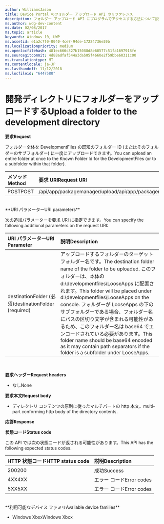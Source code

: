 ```yaml
---
author: WilliamsJason
title: Device Portal のフォルダー アップロード API のリファレンス
description: フォルダー アップロード API にプログラムでアクセスする方法について説明します。
ms.author: wdg-dev-content
ms.date: 02/08/2017
ms.topic: article
keywords: Windows 10, UWP
ms.assetid: e1a2c7f0-0040-4ce7-94de-17224736e20b
ms.localizationpriority: medium
ms.openlocfilehash: 481ec666c327b15088d8e60577c51fa1697918fe
ms.sourcegitcommit: 4d88adfaf544a3dab05f4660e2f59bbe60311c00
ms.translationtype: MT
ms.contentlocale: ja-JP
ms.lasthandoff: 11/12/2018
ms.locfileid: "6447580"
---
```

# <a name="upload-a-folder-to-the-development-directory"></a><span data-ttu-id="6fef4-104">開発ディレクトリにフォルダーをアップロードする</span><span class="sxs-lookup"><span data-stu-id="6fef4-104">Upload a folder to the development directory</span></span>

**<span data-ttu-id="6fef4-105">要求</span><span class="sxs-lookup"><span data-stu-id="6fef4-105">Request</span></span>**

<span data-ttu-id="6fef4-106">フォルダー全体を DevelopmentFiles の既知のフォルダー ID (またはそのフォルダーのサブフォルダー) に一度にアップロードできます。</span><span class="sxs-lookup"><span data-stu-id="6fef4-106">You can upload an entire folder at once to the Known Folder Id for the DevelopmentFiles (or to a subfolder within that folder).</span></span>

<span data-ttu-id="6fef4-107">メソッド</span><span class="sxs-lookup"><span data-stu-id="6fef4-107">Method</span></span>      | <span data-ttu-id="6fef4-108">要求 URI</span><span class="sxs-lookup"><span data-stu-id="6fef4-108">Request URI</span></span>
:------     | :------
<span data-ttu-id="6fef4-109">POST</span><span class="sxs-lookup"><span data-stu-id="6fef4-109">POST</span></span> | <span data-ttu-id="6fef4-110">/api/app/packagemanager/upload</span><span class="sxs-lookup"><span data-stu-id="6fef4-110">/api/app/packagemanager/upload</span></span> 
<br />
**<span data-ttu-id="6fef4-111">URI パラメーター</span><span class="sxs-lookup"><span data-stu-id="6fef4-111">URI parameters</span></span>**

<span data-ttu-id="6fef4-112">次の追加パラメーターを要求 URI に指定できます。</span><span class="sxs-lookup"><span data-stu-id="6fef4-112">You can specify the following additional parameters on the request URI:</span></span>

<span data-ttu-id="6fef4-113">URI パラメーター</span><span class="sxs-lookup"><span data-stu-id="6fef4-113">URI Parameter</span></span>      | <span data-ttu-id="6fef4-114">説明</span><span class="sxs-lookup"><span data-stu-id="6fef4-114">Description</span></span>
:------     | :-----
<span data-ttu-id="6fef4-115">destinationFolder (必須)</span><span class="sxs-lookup"><span data-stu-id="6fef4-115">destinationFolder  (required)</span></span> | <span data-ttu-id="6fef4-116">アップロードするフォルダーのターゲット フォルダー名です。</span><span class="sxs-lookup"><span data-stu-id="6fef4-116">The destination folder name of the folder to be uploaded.</span></span> <span data-ttu-id="6fef4-117">このフォルダーは、本体の d:\developmentfiles\LooseApps に配置されます。</span><span class="sxs-lookup"><span data-stu-id="6fef4-117">This folder will be placed under d:\developmentfiles\LooseApps on the console.</span></span> <span data-ttu-id="6fef4-118">フォルダーが LooseApps の下のサブフォルダーである場合、フォルダー名にパスの区切り文字が含まれる可能性があるため、このフォルダー名は base64 でエンコードされている必要があります。</span><span class="sxs-lookup"><span data-stu-id="6fef4-118">This folder name should be base64 encoded as it may contain path separators if the folder is a subfolder under LooseApps.</span></span>
<br />

**<span data-ttu-id="6fef4-119">要求ヘッダー</span><span class="sxs-lookup"><span data-stu-id="6fef4-119">Request headers</span></span>**

- <span data-ttu-id="6fef4-120">なし</span><span class="sxs-lookup"><span data-stu-id="6fef4-120">None</span></span>

**<span data-ttu-id="6fef4-121">要求本文</span><span class="sxs-lookup"><span data-stu-id="6fef4-121">Request body</span></span>**

- <span data-ttu-id="6fef4-122">ディレクトリ コンテンツの原則に従ったマルチパートの http 本文。</span><span class="sxs-lookup"><span data-stu-id="6fef4-122">multi-part conforming http body of the directory contents.</span></span>

**<span data-ttu-id="6fef4-123">応答</span><span class="sxs-lookup"><span data-stu-id="6fef4-123">Response</span></span>**

**<span data-ttu-id="6fef4-124">状態コード</span><span class="sxs-lookup"><span data-stu-id="6fef4-124">Status code</span></span>**

<span data-ttu-id="6fef4-125">この API では次の状態コードが返される可能性があります。</span><span class="sxs-lookup"><span data-stu-id="6fef4-125">This API has the following expected status codes.</span></span>

<span data-ttu-id="6fef4-126">HTTP 状態コード</span><span class="sxs-lookup"><span data-stu-id="6fef4-126">HTTP status code</span></span>      | <span data-ttu-id="6fef4-127">説明</span><span class="sxs-lookup"><span data-stu-id="6fef4-127">Description</span></span>
:------     | :-----
<span data-ttu-id="6fef4-128">200</span><span class="sxs-lookup"><span data-stu-id="6fef4-128">200</span></span> | <span data-ttu-id="6fef4-129">成功</span><span class="sxs-lookup"><span data-stu-id="6fef4-129">Success</span></span>
<span data-ttu-id="6fef4-130">4XX</span><span class="sxs-lookup"><span data-stu-id="6fef4-130">4XX</span></span> | <span data-ttu-id="6fef4-131">エラー コード</span><span class="sxs-lookup"><span data-stu-id="6fef4-131">Error codes</span></span>
<span data-ttu-id="6fef4-132">5XX</span><span class="sxs-lookup"><span data-stu-id="6fef4-132">5XX</span></span> | <span data-ttu-id="6fef4-133">エラー コード</span><span class="sxs-lookup"><span data-stu-id="6fef4-133">Error codes</span></span>
<br />
**<span data-ttu-id="6fef4-134">利用可能なデバイス ファミリ</span><span class="sxs-lookup"><span data-stu-id="6fef4-134">Available device families</span></span>**

* <span data-ttu-id="6fef4-135">Windows Xbox</span><span class="sxs-lookup"><span data-stu-id="6fef4-135">Windows Xbox</span></span>

